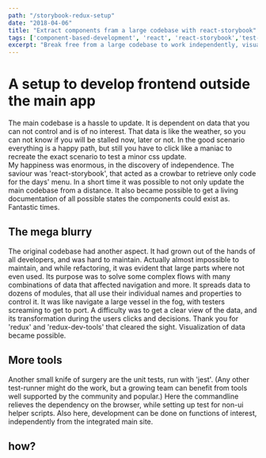 ```yaml
---
path: "/storybook-redux-setup"
date: "2018-04-06"
title: "Extract components fram a large codebase with react-storybook"
tags: ['component-based-development', 'react', 'react-storybook','test-tag']
excerpt: "Break free from a large codebase to work independently, visualize dataflow with redux-dev-tools"
---
```


# A setup to develop frontend outside the main app
The main codebase is a hassle to update. It is dependent on data that you can not control and is of no interest. That data is like the weather, so you can not know if you will be stalled now, later or not. In the good scenario everything is a happy path, but still you have to click like a maniac to recreate the exact scenario to test a minor css update.  
My happiness was enormous, in the discovery of independence. The saviour was 'react-storybook', that acted as a crowbar to retrieve only code for the days' menu. In a short time it was possible to not only update the main codebase from a distance. It also became possible to get a living documentation of all possible states the components could exist as. Fantastic times.
## The mega blurry
The original codebase had another aspect. It had grown out of the hands of all developers, and was hard to maintain. Actually almost impossible to maintain, and while refactoring, it was evident that large parts where not even used. Its purpose was to solve some complex flows with many combinations of data that affected navigation and more. It spreads data to dozens of modules, that all use their individual names and properties to control it. It was like navigate a large vessel in the fog, with testers screaming to get to port. A difficulty was to get a clear view of the data, and its transformation during the users clicks and decisions. Thank you for 'redux' and 'redux-dev-tools' that cleared the sight. Visualization of data became possible.  
## More tools
Another small knife of surgery are the unit tests, run with 'jest'. (Any other test-runner might do the work, but a growing team can benefit from tools well supported by the community and popular.) Here the commandline relieves the dependency on the browser, while setting up test for non-ui helper scripts. Also here, development can be done on functions of interest, independently from the integrated main site.
## how?

